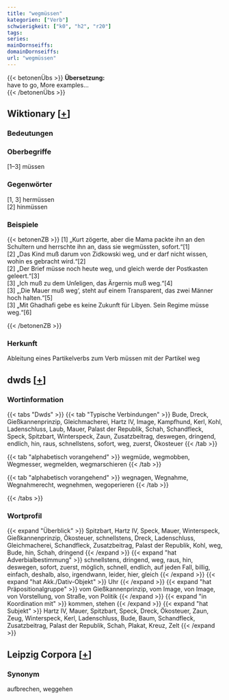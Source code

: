 ```yaml
---
title: "wegmüssen"
kategorien: ["Verb"]
schwierigkeit: ["k0", "h2", "r20"]
tags:
series:
mainDornseiffs:
domainDornseiffs:
url: "wegmüssen"
---
```


{{< betonenÜbs >}}
**Übersetzung:**  
have to go, More examples...  
{{< /betonenÜbs >}}

## Wiktionary [[+](https://de.wiktionary.org/wiki/wegmüssen)]

### Bedeutungen

### Oberbegriffe
[1–3] müssen  

### Gegenwörter
[1, 3] hermüssen  
[2] hinmüssen  

### Beispiele
{{< betonenZB >}}
[1] „Kurt zögerte, aber die Mama packte ihn an den Schultern und herrschte ihn an, dass sie wegmüssten, sofort.“[1]  
[2] „Das Kind muß darum von Zidkowski weg, und er darf nicht wissen, wohin es gebracht wird.“[2]  
[2] „Der Brief müsse noch heute weg, und gleich werde der Postkasten geleert.“[3]  
[3] „Ich muß zu dem Unſeligen, das Ärgernis muß weg.“[4]  
[3] „‚Die Mauer muß weg‘, steht auf einem Transparent, das zwei Männer hoch halten.“[5]  
[3] „Mit Ghadhafi gebe es keine Zukunft für Libyen. Sein Regime müsse weg.“[6]  

{{< /betonenZB >}}
### Herkunft
Ableitung eines Partikelverbs zum Verb müssen mit der Partikel weg  



## dwds [[+](https://www.dwds.de/wb/wegmüssen)]

### Wortinformation
{{< tabs "Dwds" >}}
{{< tab "Typische Verbindungen" >}}
Bude, Dreck, Gießkannenprinzip, Gleichmacherei, Hartz IV, Image, Kampfhund, Kerl, Kohl, Ladenschluss, Laub, Mauer, Palast der Republik, Schah, Schandfleck, Speck, Spitzbart, Winterspeck, Zaun, Zusatzbeitrag, deswegen, dringend, endlich, hin, raus, schnellstens, sofort, weg, zuerst, Ökosteuer
{{< /tab >}}

{{< tab "alphabetisch vorangehend" >}}
wegmüde, wegmobben, Wegmesser, wegmelden, wegmarschieren
{{< /tab >}}

{{< tab "alphabetisch vorangehend" >}}
wegnagen, Wegnahme, Wegnahmerecht, wegnehmen, wegoperieren
{{< /tab >}}

{{< /tabs >}}

### Wortprofil
{{< expand "Überblick" >}} Spitzbart, Hartz IV, Speck, Mauer, Winterspeck, Gießkannenprinzip, Ökosteuer, schnellstens, Dreck, Ladenschluss, Gleichmacherei, Schandfleck, Zusatzbeitrag, Palast der Republik, Kohl, weg, Bude, hin, Schah, dringend {{< /expand >}}
{{< expand "hat Adverbialbestimmung" >}} schnellstens, dringend, weg, raus, hin, deswegen, sofort, zuerst, möglich, schnell, endlich, auf jeden Fall, billig, einfach, deshalb, also, irgendwann, leider, hier, gleich {{< /expand >}}
{{< expand "hat Akk./Dativ-Objekt" >}} Uhr {{< /expand >}}
{{< expand "hat Präpositionalgruppe" >}} vom Gießkannenprinzip, vom Image, von Image, von Vorstellung, von Straße, von Politik {{< /expand >}}
{{< expand "in Koordination mit" >}} kommen, stehen {{< /expand >}}
{{< expand "hat Subjekt" >}} Hartz IV, Mauer, Spitzbart, Speck, Dreck, Ökosteuer, Zaun, Zeug, Winterspeck, Kerl, Ladenschluss, Bude, Baum, Schandfleck, Zusatzbeitrag, Palast der Republik, Schah, Plakat, Kreuz, Zelt {{< /expand >}}

## Leipzig Corpora [[+](https://corpora.uni-leipzig.de/en/res?word=wegmüssen&corpusId=deu_newscrawl-public_2018)]


### Synonym
aufbrechen, weggehen

